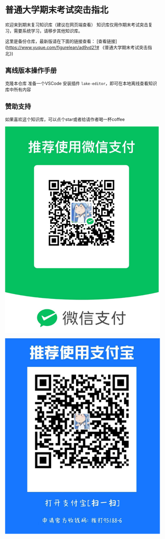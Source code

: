 # 普通大学期末考试突击指北

欢迎来到期末复习知识库（建议在网页端查看）
知识库仅用作期末考试突击复习，需要系统学习，请移步其他知识库。

这里是备份仓库，最新版请在下面的链接查看：
[查看链接](https://www.yuque.com/figurelean/ad9vd2?# 《普通大学期末考试突击指北》)

## 离线版本操作手册

克隆本仓库
准备一个VSCode
安装插件 `lake-editor`，即可在本地离线查看知识库中所有内容

## 赞助支持

如果喜欢这个知识库，可以点个star或者给请作者喝一杯coffee

![WX Pay](<images/image (1).png>)

![Ali Pay](<images/image (2).png>)
